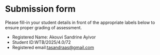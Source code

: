 # Submission form

Please fill-in your student details in front of the appropriate labels
below to ensure proper grading of assessment.

- Registered Name: Akouvi Sandrine Ayivor
- Student ID:WTB/2025/4.0/72
- Registered email:tasandraas@gmail.com
